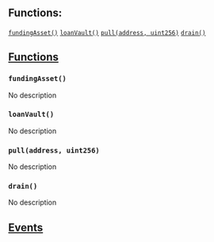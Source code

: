 

## Functions:
[`fundingAsset()`](#IFundingLocker-fundingAsset--)
[`loanVault()`](#IFundingLocker-loanVault--)
[`pull(address, uint256)`](#IFundingLocker-pull-address-uint256-)
[`drain()`](#IFundingLocker-drain--)


## <u>Functions</u>

### `fundingAsset()`
No description

### `loanVault()`
No description

### `pull(address, uint256)`
No description

### `drain()`
No description

## <u>Events</u>
